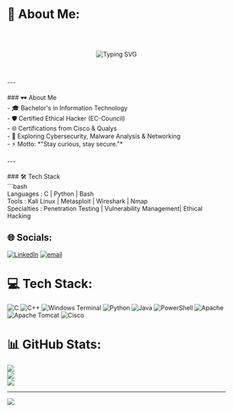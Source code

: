 # 💫 About Me:
<!-- Banner --><br><p align="center"><br>  <img src="https://readme-typing-svg.herokuapp.com?font=Fira+Code&pause=1000&color=00FF00&center=true&vCenter=true&width=500&lines=Hello%2C+I'm+Prathamesh+Namdev+Dhawale;Cybersecurity+Enthusiast+%7C+CEH;Ethical+Hacker+%7C+IT+Graduate" alt="Typing SVG" /><br></p><br><br>---<br><br>### 🕶️ About Me<br>- 🎓 Bachelor's in Information Technology  <br>- 🛡️ Certified Ethical Hacker (EC-Council)  <br>- 🌐 Certifications from Cisco & Qualys  <br>- 🔭 Exploring Cybersecurity, Malware Analysis & Networking  <br>- ⚡ Motto: *"Stay curious, stay secure."*  <br><br>---<br><br>### 🛠️ Tech Stack<br>```bash<br>Languages   : C | Python | Bash<br>Tools       : Kali Linux | Metasploit | Wireshark | Nmap<br>Specialties : Penetration Testing | Vulnerability Management| Ethical Hacking<br>


## 🌐 Socials:
[![LinkedIn](https://img.shields.io/badge/LinkedIn-%230077B5.svg?logo=linkedin&logoColor=white)](https://linkedin.com/in/https://www.linkedin.com/in/prathmesh-dhawale-b865a2378/) [![email](https://img.shields.io/badge/Email-D14836?logo=gmail&logoColor=white)](mailto:dprathmesh1910@gmail.com) 

# 💻 Tech Stack:
![C](https://img.shields.io/badge/c-%2300599C.svg?style=for-the-badge&logo=c&logoColor=white) ![C++](https://img.shields.io/badge/c++-%2300599C.svg?style=for-the-badge&logo=c%2B%2B&logoColor=white) ![Windows Terminal](https://img.shields.io/badge/Windows%20Terminal-%234D4D4D.svg?style=for-the-badge&logo=windows-terminal&logoColor=white) ![Python](https://img.shields.io/badge/python-3670A0?style=for-the-badge&logo=python&logoColor=ffdd54) ![Java](https://img.shields.io/badge/java-%23ED8B00.svg?style=for-the-badge&logo=openjdk&logoColor=white) ![PowerShell](https://img.shields.io/badge/PowerShell-%235391FE.svg?style=for-the-badge&logo=powershell&logoColor=white) ![Apache](https://img.shields.io/badge/apache-%23D42029.svg?style=for-the-badge&logo=apache&logoColor=white) ![Apache Tomcat](https://img.shields.io/badge/apache%20tomcat-%23F8DC75.svg?style=for-the-badge&logo=apache-tomcat&logoColor=black) ![Cisco](https://img.shields.io/badge/cisco-%23049fd9.svg?style=for-the-badge&logo=cisco&logoColor=black)
# 📊 GitHub Stats:
![](https://github-readme-stats.vercel.app/api?username=Ph4ntomMesh&theme=dark&hide_border=false&include_all_commits=false&count_private=false)<br/>
![](https://nirzak-streak-stats.vercel.app/?user=Ph4ntomMesh&theme=dark&hide_border=false)<br/>
![](https://github-readme-stats.vercel.app/api/top-langs/?username=Ph4ntomMesh&theme=dark&hide_border=false&include_all_commits=false&count_private=false&layout=compact)

---
[![](https://visitcount.itsvg.in/api?id=Ph4ntomMesh&icon=0&color=0)](https://visitcount.itsvg.in)

<!-- Proudly created with GPRM ( https://gprm.itsvg.in ) -->
